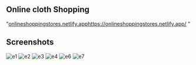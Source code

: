 ## Online cloth Shopping

"[onlineshoppingstores.netlify.app](https://onlineshoppingstores.netlify.app/)https://onlineshoppingstores.netlify.app/
"
## Screenshots


![e1](https://github.com/AishikBarua/Ecommerce/assets/111943452/188adbe2-5c11-42f6-8add-578552c4e62e)
![e2](https://github.com/AishikBarua/Ecommerce/assets/111943452/cbdb29c6-7d06-4990-9a0f-64089e062507)
![e3](https://github.com/AishikBarua/Ecommerce/assets/111943452/fac60856-58b0-43cd-a35c-d7dc987ab660)
![e4](https://github.com/AishikBarua/Ecommerce/assets/111943452/d320a888-b0b7-4bd8-8c54-6dd7a4ad618d)
![e6](https://github.com/AishikBarua/Ecommerce/assets/111943452/a0e5872d-a1fb-44a5-ad00-ac2951687cdc)
![e7](https://github.com/AishikBarua/Ecommerce/assets/111943452/c381e204-41fd-42f4-9ef1-065346b228a6)
